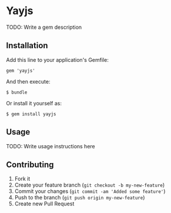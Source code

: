 # Yayjs

TODO: Write a gem description

## Installation

Add this line to your application's Gemfile:

    gem 'yayjs'

And then execute:

    $ bundle

Or install it yourself as:

    $ gem install yayjs

## Usage

TODO: Write usage instructions here

## Contributing

1. Fork it
2. Create your feature branch (`git checkout -b my-new-feature`)
3. Commit your changes (`git commit -am 'Added some feature'`)
4. Push to the branch (`git push origin my-new-feature`)
5. Create new Pull Request
